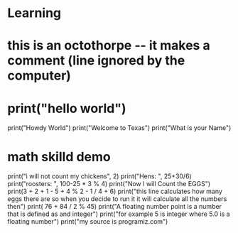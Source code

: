 # Learning
# this is an octothorpe -- it makes a comment (line ignored by the computer)
# print("hello world")
print("Howdy World")
print("Welcome to Texas")
print("What is your Name")

# math skilld demo

print("i will not count my chickens", 2)
print("Hens: ", 25+30/6)
print("roosters: ", 100-25 * 3 % 4)
print("Now I will Count the EGGS")
print(3 + 2 + 1 - 5 + 4 % 2 - 1 / 4 + 6)
print("this line calculates how many eggs there are so when you decide to run it it will calculate all the numbers then")
print( 76 + 84 / 2 % 45)
print("A floating number point is a number that is defined as and integer")
print("for example 5 is integer where 5.0 is a floating number")
print("my source is programiz.com")
